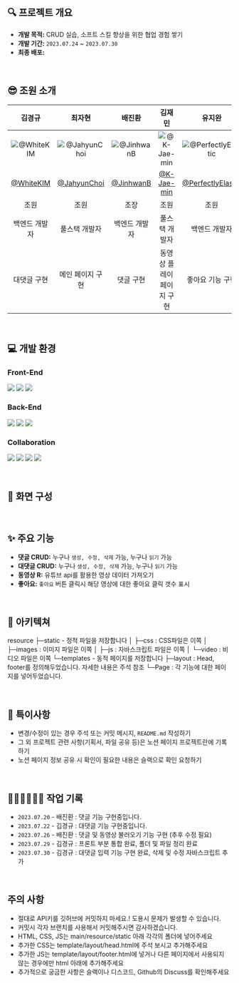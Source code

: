 ## 🔍 프로젝트 개요
- **개발 목적:** CRUD 실습, 소프트 스킬 향상을 위한 협업 경험 쌓기
- **개발 기간:** `2023.07.24` ~ `2023.07.30`
- **최종 배포:** 

<br />

## 😎 조원 소개

| 김경규 | 최자현 | 배진환 | 김재민 | 유지완 |
| :-: | :-: | :-: | :-: | :-: |
| ![@WhiteKIM](https://github.com/Goorm-helpme/youtube_clone/assets/123534245/3409dab9-dc57-484f-85d7-8952b7810ce8) | ![@JahyunChoi](https://github.com/Goorm-helpme/youtube_clone/assets/119170650/fa5e2234-c2b6-4839-83a7-b3a17d0a609a) | ![@JinhwanB](https://github.com/Goorm-helpme/youtube_clone/assets/123534245/ed9ba483-336b-4161-9e89-d57a3198e46d) | ![@K-Jae-min](https://github.com/Goorm-helpme/youtube_clone/assets/123534245/cae394c4-5cfd-4cb9-906e-0b983b09e61b) | ![@PerfectlyElastic](https://github.com/Goorm-helpme/youtube_clone/assets/123534245/d47107f9-e584-4fc3-8518-b14c42c34cbf) |
| [@WhiteKIM](https://github.com/WhiteKIM) | [@JahyunChoi](https://github.com/JahyunChoi) | [@JinhwanB](https://github.com/JinhwanB) | [@K-Jae-min](https://github.com/K-Jae-min) | [@PerfectlyElastic](https://github.com/PerfectlyElastic) |
| 조원 | 조원 | 조장 | 조원 | 조원 |
| 백엔드 개발자 | 풀스택 개발자 | 백엔드 개발자 | 풀스택 개발자 | 백엔드 개발자 |
| 대댓글 구현 | 메인 페이지 구현 | 댓글 구현 | 동영상 플레이 페이지 구현 | 좋아요 기능 구현 |

<br />

## 💻 개발 환경


### Front-End
<img src="https://img.shields.io/badge/html5-E34F26?style=for-the-badge&logo=html5&logoColor=white"> <img src="https://img.shields.io/badge/css-1572B6?style=for-the-badge&logo=css3&logoColor=white"> <img src="https://img.shields.io/badge/javascript-F7DF1E?style=for-the-badge&logo=javascript&logoColor=black">


### Back-End
<img src="https://img.shields.io/badge/java 17-007396?style=for-the-badge&logo=java&logoColor=white"> <img src="https://img.shields.io/badge/spring 3.1.0-6DB33F?style=for-the-badge&logo=spring&logoColor=white"> <img src="https://img.shields.io/badge/thymeleaf-005F0F?style=for-the-badge&logo=thymeleaf&logoColor=white">


### Collaboration
<img src="https://img.shields.io/badge/Notion-000000?style=for-the-badge&logo=Notion&logoColor=white"> <img src="https://img.shields.io/badge/Discord-5865F2?style=for-the-badge&logo=Discord&logoColor=white"> <img src="https://img.shields.io/badge/Slack-4A154B?style=for-the-badge&logo=Slack&logoColor=white"> <img src="https://img.shields.io/badge/github-181717?style=for-the-badge&logo=github&logoColor=white">

<br />

## 📝 화면 구성


<br />

## ✨ 주요 기능
- **댓글 CRUD:** 누구나 `생성, 수정, 삭제` 가능, 누구나 `읽기` 가능
- **대댓글 CRUD:** 누구나 `생성, 수정, 삭제` 가능, 누구나 `읽기` 가능
- **동영상 R:** 유튜브 api를 활용한 영상 데이터 가져오기
- **좋아요:** `좋아요` 버튼 클릭시 해당 영상에 대한 좋아요 클릭 갯수 표시

<br />

## 📁 아키텍쳐
resource
├─static - 정적 파일을 저장합니다
│  ├─css : CSS파일은 이쪽
│  ├─images : 이미지 파일은 이쪽
│  ├─js : 자바스크립트 파일은 이쪽
│  └─video : 비디오 파일은 이쪽
└─templates - 동적 페이지를 저장합니다
    ├─layout : Head, footer를 정의해두었습니다. 자세한 내용은 주석 참조
    └─Page : 각 기능에 대한 페이지를 넣어두었습니다.

<br />

## 📌 특이사항
- 변경/수정이 있는 경우 주석 또는 커밋 메시지, `README.md` 작성하기
- 그 외 프로젝트 관련 사항(기획서, 파일 공유 등)은 노션 페이지 프로젝트란에 기록하기
- 노션 페이지 정보 공유 시 확인이 필요한 내용은 슬랙으로 확인 요청하기

<br />

## 👩🏻‍💻👨🏻‍💻 작업 기록

- `2023.07.20` - 배진환 : 댓글 기능 구현중입니다.
- `2023.07.22` - 김경규 : 대댓글 기능 구현중입니다.
- `2023.07.26` - 배진환 : 댓글 및 동영상 불러오기 기능 구현 (추후 수정 필요)
- `2023.07.29` - 김경규 : 프론트 부분 통합 완료, 폴더 및 파일 정리 완료
- `2023.07.30` - 김경규 : 대댓글 입력 기능 구현 완료, 삭제 및 수정 자바스크립트 추가
<br />


## 주의 사항
- 절대로 API키를 깃허브에 커밋하지 마세요.! 도용시 문제가 발생할 수 있습니다.
- 커밋시 각자 브랜치를 사용해서 커밋해주시면 감사하겠습니다.
- HTML, CSS, JS는 main/resource/static 아래 각각의 폴더에 넣어주세요
- 추가한 CSS는 template/layout/head.html에 주석 보시고 추가해주세요
- 추가한 JS는 template/layout/footer.html에 넣거나 다른 페이지에서 사용되지 않는 경우에만 html 아래에 추가해주세요
- 추가적으로 궁금한 사항은 슬랙이나 디스코드, Github의 Discuss를 확인해주세요
